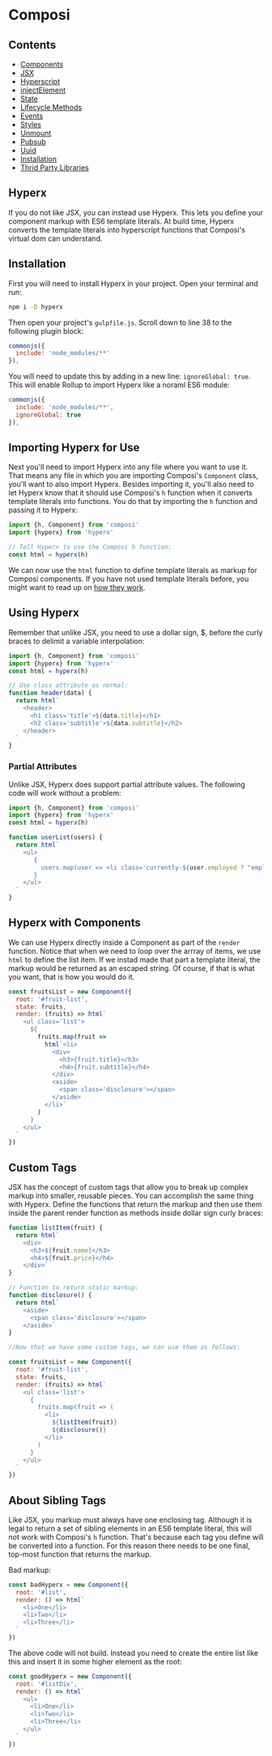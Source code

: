 Composi
=======

Contents
--------
- [Components](./components.md)
- [JSX](./jsx.md)
- [Hyperscript](./hyperscript.md)
- [injectElement](./injectElement.md)
- [State](./state.md)
- [Lifecycle Methods](./lifecycle.md)
- [Events](./events.md)
- [Styles](./styles.md)
- [Unmount](./unmount.md)
- [Pubsub](./pubsub.md)
- [Uuid](./uuid.md)
- [Installation](../README.md)
- [Thrid Party Libraries](./third-party.md)

Hyperx
------

If you do not like JSX, you can instead use Hyperx. This lets you define your component markup with ES6 template literals. At build time, Hyperx converts the template literals into hyperscript functions that Composi's virtual dom can understand. 

Installation
------------

First you will need to install Hyperx in your project. Open your terminal and run:

```sh
npm i -D hyperx
```

Then open your project's `gulpfile.js`. Scroll down to line 38 to the following plugin block:

```javascript
commonjs({
  include: 'node_modules/**'
}),
```

You will need to update this by adding in a new line: `ignoreGlobal: true`. This will enable Rollup to import Hyperx like a noraml ES6 module:

```javascript
commonjs({
  include: 'node_modules/**',
  ignoreGlobal: true
}),
```

Importing Hyperx for Use
------------------------
Next you'll need to import Hyperx into any file where you want to use it. That means any file in which you are importing Composi's `Component` class, you'll want to also import Hyperx. Besides importing it, you'll also need to let Hyperx know that it should use Composi's `h` function when it converts template literals into functions. You do that by importing the `h` function and passing it to Hyperx:

```javascript
import {h, Component} from 'composi'
import {hyperx} from 'hyperx'

// Tell Hyperx to use the Composi h function:
const html = hyperx(h)
```

We can now use the `html` function to define template literals as markup for Composi components. If you have not used template literals before, you might want to read up on [how they work](https://developer.mozilla.org/en-US/docs/Web/JavaScript/Reference/Template_literals).

Using Hyperx
------------
Remember that unlike JSX, you need to use a dollar sign, $, before the curly braces to delimit a variable interpolation:

```javascript
import {h, Component} from 'composi'
import {hyperx} from 'hyperx'
const html = hyperx(h)

// Use class attribute as normal:
function header(data) {
  return html`
    <header>
      <h1 class='title'>${data.title}</h1>
      <h2 class='subtitle'>${data.subtitle}</h2>
    </header>
  `
}
```


### Partial Attributes

Unlike JSX, Hyperx does support partial attribute values. The following code will work without a problem:

```javascript
import {h, Component} from 'composi'
import {hyperx} from 'hyperx'
const html = hyperx(h)

function userList(users) {
  return html`
    <ul>
       {
         users.map(user => <li class='currently-${user.employed ? "employed" : "unemployed"}'>${user.name}</li>)
       }
    </ul>
  `
}
```

Hyperx with Components
----------------------

We can use Hyperx directly inside a Component as part of the `render` function. Notice that when we need to loop over the arrray of items, we use `html` to define the list item. If we instad made that part a template literal, the markup would be returned as an escaped string. Of course, if that is what you want, that is how you would do it.

```javascript
const fruitsList = new Component({
  root: '#fruit-list',
  state: fruits,
  render: (fruits) => html`
    <ul class='list'>
      ${
        fruits.map(fruit =>
          html`<li>
            <div>
              <h3>{fruit.title}</h3>
              <h4>{fruit.subtitle}</h4>
            </div>
            <aside>
              <span class='disclosure'></span>
            </aside>
          </li>`
        )
      }
    </ul>
  `
})
```

Custom Tags
-----------
JSX has the concept of custom tags that allow you to break up complex markup into smaller, reusable pieces. You can accomplish the same thing with Hyperx. Define the functions that return the markup and then use them inside the parent render function as methods inside dollar sign curly braces:

```javascript
function listItem(fruit) { 
  return html`
    <div>
      <h3>${fruit.name}</h3>
      <h4>${fruit.price}</h4>
    </div>`
}

// Function to return static markup:
function disclosure() { 
  return html`
    <aside>
      <span class='disclosure'></span>
    </aside>`
}

//Now that we have some custom tags, we can use them as follows:

const fruitsList = new Component({
  root: '#fruit-list',
  state: fruits,
  render: (fruits) => html`
    <ul class='list'>
      {
        fruits.map(fruit => (
          <li>
            ${listItem(fruit)}
            ${disclosure()}
          </li> 
        )
      }
    </ul>
  `
})
```

About Sibling Tags
------------------
Like JSX, you markup must always have one enclosing tag. Although it is legal to return a set of sibling elements in an ES6 template literal, this will not work with Composi's `h` function. That's because each tag you define will be converted into a function. For this reason there needs to be one final, top-most function that returns the markup. 

Bad markup:

```javascript
const badHyperx = new Component({
  root: '#list',
  render: () => html`
    <li>One</li>
    <li>Two</li>
    <li>Three</li>
  `
})
```

The above code will not build. Instead you need to create the entire list like this and insert it in some higher element as the root:

```javascript
const goodHyperx = new Component({
  root: '#listDiv',
  render: () => html`
    <ul>
      <li>One</li>
      <li>Two</li>
      <li>Three</li>
    </ul>
  `
})
```

